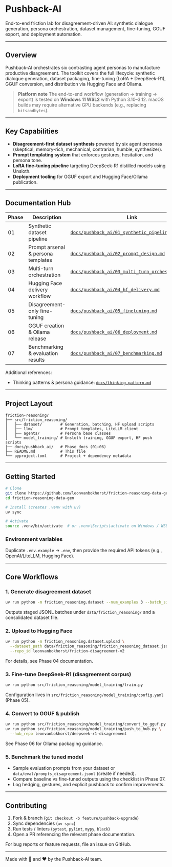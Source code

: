 # Pushback-AI

End-to-end friction lab for disagreement-driven AI: synthetic dialogue generation, persona orchestration, dataset management, fine-tuning, GGUF export, and deployment automation.

---

## Overview

Pushback-AI orchestrates six contrasting agent personas to manufacture productive disagreement. The toolkit covers the full lifecycle: synthetic dialogue generation, dataset packaging, fine-tuning (LoRA + DeepSeek-R1), GGUF conversion, and distribution via Hugging Face and Ollama.

> **Platform note**
> The end-to-end workflow (generation → training → export) is tested on **Windows 11 WSL2** with Python 3.10–3.12. macOS builds may require alternative GPU backends (e.g., replacing `bitsandbytes`).

---

## Key Capabilities

- **Disagreement-first dataset synthesis** powered by six agent personas (skeptical, memory-rich, mechanical, contrarian, humble, synthesizer).
- **Prompt templating system** that enforces gestures, hesitation, and persona tone.
- **LoRA fine-tuning pipeline** targeting DeepSeek-R1 distilled models using Unsloth.
- **Deployment tooling** for GGUF export and Hugging Face/Ollama publication.

---

## Documentation Hub

| Phase | Description                        | Link                                                                                                 |
| ----- | ---------------------------------- | ---------------------------------------------------------------------------------------------------- |
| 01    | Synthetic dataset pipeline         | [`docs/pushback_ai/01_synthetic_pipeline.md`](docs/pushback_ai/01_synthetic_pipeline.md)             |
| 02    | Prompt arsenal & persona templates | [`docs/pushback_ai/02_prompt_design.md`](docs/pushback_ai/02_prompt_design.md)                       |
| 03    | Multi-turn orchestration           | [`docs/pushback_ai/03_multi_turn_orchestration.md`](docs/pushback_ai/03_multi_turn_orchestration.md) |
| 04    | Hugging Face delivery workflow     | [`docs/pushback_ai/04_hf_delivery.md`](docs/pushback_ai/04_hf_delivery.md)                           |
| 05    | Disagreement-only fine-tuning      | [`docs/pushback_ai/05_finetuning.md`](docs/pushback_ai/05_finetuning.md)                             |
| 06    | GGUF creation & Ollama release     | [`docs/pushback_ai/06_deployment.md`](docs/pushback_ai/06_deployment.md)                             |
| 07    | Benchmarking & evaluation results  | [`docs/pushback_ai/07_benchmarking.md`](docs/pushback_ai/07_benchmarking.md)                         |

Additional references:

- Thinking patterns & persona guidance: [`docs/thinking-pattern.md`](docs/thinking-pattern.md)

---

## Project Layout

```
friction-reasoning/
├── src/friction_reasoning/
│   ├── dataset/        # Generation, batching, HF upload scripts
│   ├── llm/            # Prompt templates, LiteLLM client
│   ├── agents/         # Persona base classes
│   └── model_training/ # Unsloth training, GGUF export, HF push scripts
├── docs/pushback_ai/   # Phase docs (01–06)
├── README.md           # This file
└── pyproject.toml      # Project + dependency metadata
```

---

## Getting Started

```bash
# Clone
git clone https://github.com/leonvanbokhorst/friction-reasoning-data-gen.git
cd friction-reasoning-data-gen

# Install (creates .venv with uv)
uv sync

# Activate
source .venv/bin/activate  # or .venv\Scripts\activate on Windows / WSL
```

### Environment variables

Duplicate `.env.example` → `.env`, then provide the required API tokens (e.g., OpenAI/LiteLLM, Hugging Face).

---

## Core Workflows

### 1. Generate disagreement dataset

```bash
uv run python -m friction_reasoning.dataset --num_examples 3 --batch_size 3
```

Outputs staged JSONL batches under `data/friction_reasoning/` and a consolidated dataset file.

### 2. Upload to Hugging Face

```bash
uv run python -m friction_reasoning.dataset.upload \
  --dataset_path data/friction_reasoning/friction_reasoning_dataset.jsonl \
  --repo_id leonvanbokhorst/friction-disagreement-v2
```

For details, see Phase 04 documentation.

### 3. Fine-tune DeepSeek-R1 (disagreement corpus)

```bash
uv run python src/friction_reasoning/model_training/train.py
```

Configuration lives in `src/friction_reasoning/model_training/config.yaml` (Phase 05).

### 4. Convert to GGUF & publish

```bash
uv run python src/friction_reasoning/model_training/convert_to_gguf.py
uv run python src/friction_reasoning/model_training/push_to_hub.py \
  --hub_repo leonvanbokhorst/deepseek-r1-disagreement
```

See Phase 06 for Ollama packaging guidance.

### 5. Benchmark the tuned model

- Sample evaluation prompts from your dataset or `data/eval/prompts_disagreement.jsonl` (create if needed).
- Compare baseline vs fine-tuned outputs using the checklist in Phase 07.
- Log hedging, gestures, and explicit pushback to confirm improvements.

---

## Contributing

1. Fork & branch (`git checkout -b feature/pushback-upgrade`)
2. Sync dependencies (`uv sync`)
3. Run tests / linters (`pytest`, `pylint`, `mypy`, `black`)
4. Open a PR referencing the relevant phase documentation.

For bug reports or feature requests, file an issue on GitHub.

---

Made with 🧠 and ❤️ by the Pushback-AI team.
